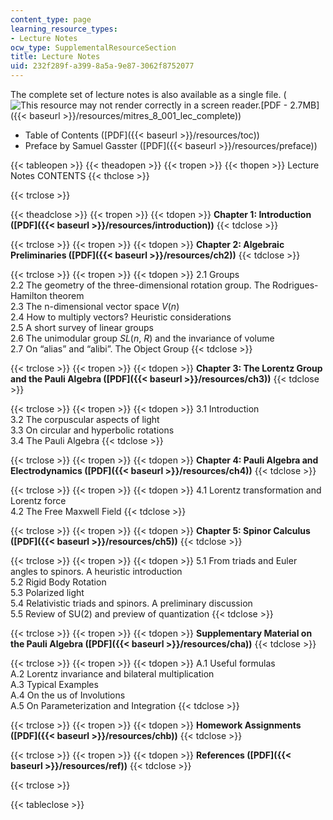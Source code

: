 ```yaml
---
content_type: page
learning_resource_types:
- Lecture Notes
ocw_type: SupplementalResourceSection
title: Lecture Notes
uid: 232f289f-a399-8a5a-9e87-3062f8752077
---
```


The complete set of lecture notes is also available as a single file. (![This resource may not render correctly in a screen reader.](/images/inacessible.gif)[PDF - 2.7MB]({{< baseurl >}}/resources/mitres_8_001_lec_complete))

*   Table of Contents ([PDF]({{< baseurl >}}/resources/toc))
*   Preface by Samuel Gasster ([PDF]({{< baseurl >}}/resources/preface))

{{< tableopen >}}
{{< theadopen >}}
{{< tropen >}}
{{< thopen >}}
Lecture Notes CONTENTS
{{< thclose >}}

{{< trclose >}}

{{< theadclose >}}
{{< tropen >}}
{{< tdopen >}}
**Chapter 1: Introduction ([PDF]({{< baseurl >}}/resources/introduction))**
{{< tdclose >}}

{{< trclose >}}
{{< tropen >}}
{{< tdopen >}}
**Chapter 2: Algebraic Preliminaries ([PDF]({{< baseurl >}}/resources/ch2))**
{{< tdclose >}}

{{< trclose >}}
{{< tropen >}}
{{< tdopen >}}
2.1 Groups  
2.2 The geometry of the three-dimensional rotation group. The Rodrigues-Hamilton theorem  
2.3 The n-dimensional vector space _V_(_n_)  
2.4 How to multiply vectors? Heuristic considerations  
2.5 A short survey of linear groups  
2.6 The unimodular group _SL_(_n_, _R_) and the invariance of volume  
2.7 On “alias” and “alibi”. The Object Group
{{< tdclose >}}

{{< trclose >}}
{{< tropen >}}
{{< tdopen >}}
**Chapter 3: The Lorentz Group and the Pauli Algebra ([PDF]({{< baseurl >}}/resources/ch3))**
{{< tdclose >}}

{{< trclose >}}
{{< tropen >}}
{{< tdopen >}}
3.1 Introduction  
3.2 The corpuscular aspects of light  
3.3 On circular and hyperbolic rotations  
3.4 The Pauli Algebra
{{< tdclose >}}

{{< trclose >}}
{{< tropen >}}
{{< tdopen >}}
**Chapter 4: Pauli Algebra and Electrodynamics ([PDF]({{< baseurl >}}/resources/ch4))**
{{< tdclose >}}

{{< trclose >}}
{{< tropen >}}
{{< tdopen >}}
4.1 Lorentz transformation and Lorentz force  
4.2 The Free Maxwell Field
{{< tdclose >}}

{{< trclose >}}
{{< tropen >}}
{{< tdopen >}}
**Chapter 5: Spinor Calculus** **([PDF]({{< baseurl >}}/resources/ch5))**
{{< tdclose >}}

{{< trclose >}}
{{< tropen >}}
{{< tdopen >}}
5.1 From triads and Euler angles to spinors. A heuristic introduction  
5.2 Rigid Body Rotation  
5.3 Polarized light  
5.4 Relativistic triads and spinors. A preliminary discussion  
5.5 Review of SU(2) and preview of quantization
{{< tdclose >}}

{{< trclose >}}
{{< tropen >}}
{{< tdopen >}}
**Supplementary Material on the Pauli Algebra ([PDF]({{< baseurl >}}/resources/cha))**
{{< tdclose >}}

{{< trclose >}}
{{< tropen >}}
{{< tdopen >}}
A.1 Useful formulas  
A.2 Lorentz invariance and bilateral multiplication  
A.3 Typical Examples  
A.4 On the us of Involutions  
A.5 On Parameterization and Integration
{{< tdclose >}}

{{< trclose >}}
{{< tropen >}}
{{< tdopen >}}
**Homework Assignments ([PDF]({{< baseurl >}}/resources/chb))**
{{< tdclose >}}

{{< trclose >}}
{{< tropen >}}
{{< tdopen >}}
**References ([PDF]({{< baseurl >}}/resources/ref))**
{{< tdclose >}}

{{< trclose >}}

{{< tableclose >}}